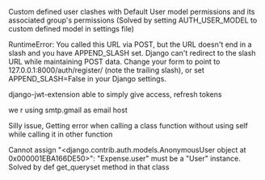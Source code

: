 Custom defined user  clashes with Default User model permissions and its associated group's permissions
(Solved by setting AUTH_USER_MODEL to custom defined model in settings file)

RuntimeError: You called this URL via POST, but the URL doesn't end in a slash and you have APPEND_SLASH set. Django can't redirect to the slash URL while maintaining POST data. Change your form to point to 127.0.0.1:8000/auth/register/ (note the trailing slash), or set APPEND_SLASH=False in your Django settings.

django-jwt-extension able to simply give access, refresh tokens

we r using smtp.gmail as email host

Silly issue, Getting error when calling a class function without using self while calling it in other function

Cannot assign "<django.contrib.auth.models.AnonymousUser object at 0x000001EBA166DE50>": "Expense.user" must be a "User" instance.
Solved by def get_queryset method in that class